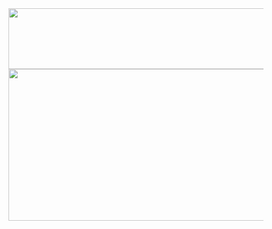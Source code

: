 
<a href="https://github.com/devxb/gitanimals">
  <img
    src="https://render.gitanimals.org/lines/aromahyang"
    width="600"
    height="120"
  />
</a>
  
<a href="https://github.com/devxb/gitanimals">
<img
  src="https://render.gitanimals.org/farms/aromahyang"
  width="600"
  height="300"
/>
</a>
